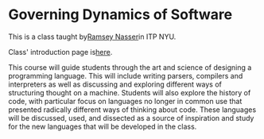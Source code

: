 <h1>Governing Dynamics of Software</h1>
<p>This is a class taught by<a href="https://github.com/nasser">Ramsey Nasser</a>in ITP NYU.</p>
<p>Class' introduction page is<a href="https://github.com/nasser/governingdynamics">here</a>.</p>
<p>This course will guide students through the art and science of designing a programming language. This will include writing parsers, compilers and interpreters as well as discussing and exploring different ways of structuring thought on a machine. Students will also explore the history of code, with particular focus on languages no longer in common use that presented radically different ways of thinking about code. These languages will be discussed, used, and dissected as a source of inspiration and study for the new languages that will be developed in the class.</p>
